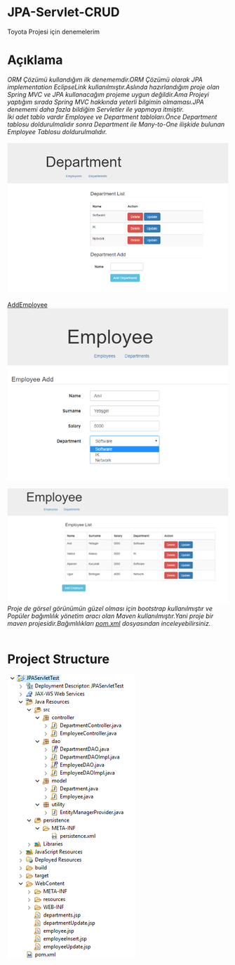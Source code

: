 # JPA-Servlet-CRUD
Toyota Projesi için denemelerim
# Açıklama
*ORM Çözümü kullandığım ilk denememdir.ORM Çözümü olarak JPA implementation EclipseLink kullanılmıştır.Aslında hazırlandığım proje olan 
Spring MVC ve JPA kullanacağım projeme uygun değildir.Ama Projeyi yaptığım sırada Spring MVC hakkında yeterli bilgimin olmaması.JPA 
denememi daha fazla bildiğim Servletler ile yapmaya itmiştir.*
</br>
*İki adet tablo vardır Employee ve Department tabloları.Önce Department tablosu doldurulmalıdır sonra Department ile Many-to-One ilişkide
bulunan Employee Tablosu doldurulmalıdır.*
</br></br>
![Department](https://github.com/anlrcavictor/ImagesRepo-for-Readme/blob/master/JPAServletTest/Departments.png?raw=true)
</br></br>[AddEmployee](https://github.com/anlrcavictor/ImagesRepo-for-Readme/blob/master/JPAServletTest/AddEmployee.png?raw=true)
![AddEmployee](https://github.com/anlrcavictor/ImagesRepo-for-Readme/blob/master/JPAServletTest/AddEmployee.png?raw=true)
</br></br>
![Employee](https://github.com/anlrcavictor/ImagesRepo-for-Readme/blob/master/JPAServletTest/Employees.png?raw=true)
</br>
*Proje de görsel görünümün güzel olması için bootstrap kullanılmıştır ve Popüler bağımlılık yönetim aracı olan Maven kullanılmıştır.Yani
proje bir maven projesidir.Bağımlılıkları [pom.xml](https://github.com/anlrcavictor/JPA-Servlet-CRUD/blob/master/JPAServletTest/pom.xml) dosyasından inceleyebilirsiniz.*
</br></br>
# Project Structure
![Structure](https://github.com/anlrcavictor/ImagesRepo-for-Readme/blob/master/JPAServletTest/Structure1.png?raw=true)
